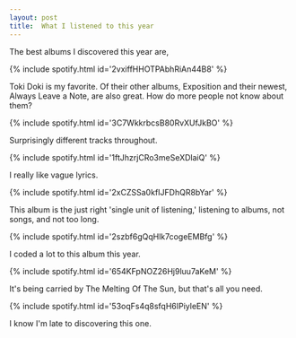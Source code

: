 ```yaml
---
layout: post
title:  What I listened to this year
---
```


The best albums I discovered this year are,

{% include spotify.html id='2vxiffHHOTPAbhRiAn44B8' %}

Toki Doki is my favorite. Of their other albums, Exposition and their newest, Always Leave a Note, are also great. How do more people not know about them?

{% include spotify.html id='3C7WkkrbcsB80RvXUfJkBO' %}

Surprisingly different tracks throughout.

{% include spotify.html id='1ftJhzrjCRo3meSeXDlaiQ' %}

I really like vague lyrics.

{% include spotify.html id='2xCZSSa0kfIJFDhQR8bYar' %}

This album is the just right 'single unit of listening,' listening to albums, not songs, and not too long.

{% include spotify.html id='2szbf6gQqHlk7cogeEMBfg' %}

I coded a lot to this album this year.

{% include spotify.html id='654KFpNOZ26Hj9luu7aKeM' %}

It's being carried by The Melting Of The Sun, but that's all you need.

{% include spotify.html id='53oqFs4q8sfqH6IPiyleEN' %}

I know I'm late to discovering this one.
